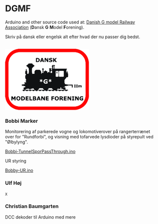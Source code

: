 # DGMF
Arduino and other source code used at: [Danish G model Railway Association](https://danskgmodelforening.dk/) (**D**ansk **G** **M**odel **F**orening).

Skriv på dansk eller engelsk alt efter hvad der nu passer dig bedst.

<br/>

<img src="https://github.com/MTD2A/DGMF/blob/main/billeder/DGMF-logo.jpg" height="200" width="274">

<br/>

### Bobbi Marker

Monitorering af parkerede vogne og lokomotiverover på rangerterrænet over for "Rundforbi", og visning med tofarvede lysdioder på styrepult ved "Ølbylyng".

[Bobbi-TunnelSporPassThrough.ino](https://github.com/MTD2A/DGMF/blob/main/kildetekst/Bobbi-TunnelSporPassThrough.ino)

UR styring

[Bobby-UR.ino](https://github.com/MTD2A/DGMF/blob/main/kildetekst/Bobby-UR.ino)


### Ulf Høj

`X`

### Christian Baumgarten 

DCC dekoder til Arduino med mere

